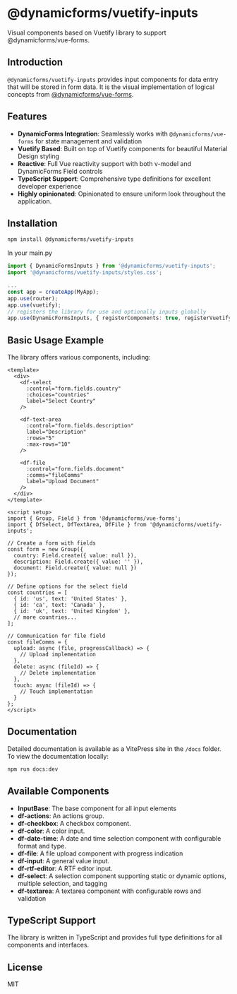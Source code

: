 # @dynamicforms/vuetify-inputs

Visual components based on Vuetify library to support @dynamicforms/vue-forms.

## Introduction

`@dynamicforms/vuetify-inputs` provides input components for data entry that will be stored in form data. It is the 
visual implementation of logical concepts from
[@dynamicforms/vue-forms](https://github.com/dynamicforms/vue-forms).

## Features

- **DynamicForms Integration**: Seamlessly works with `@dynamicforms/vue-forms` for state management and validation
- **Vuetify Based**: Built on top of Vuetify components for beautiful Material Design styling
- **Reactive**: Full Vue reactivity support with both v-model and DynamicForms Field controls
- **TypeScript Support**: Comprehensive type definitions for excellent developer experience
- **Highly opinionated**: Opinionated to ensure uniform look throughout the application. 

## Installation

```bash
npm install @dynamicforms/vuetify-inputs
```

In your main.py
```typescript
import { DynamicFormsInputs } from '@dynamicforms/vuetify-inputs';
import '@dynamicforms/vuetify-inputs/styles.css';

...
const app = createApp(MyApp);
app.use(router);
app.use(vuetify);
// registers the library for use and optionally inputs globally
app.use(DynamicFormsInputs, { registerComponents: true, registerVuetifyComponents: false });
```

## Basic Usage Example

The library offers various components, including:

```vue
<template>
  <div>
    <df-select
      :control="form.fields.country"
      :choices="countries"
      label="Select Country"
    />
    
    <df-text-area
      :control="form.fields.description"
      label="Description"
      :rows="5"
      :max-rows="10"
    />
    
    <df-file
      :control="form.fields.document"
      :comms="fileComms"
      label="Upload Document"
    />
  </div>
</template>

<script setup>
import { Group, Field } from '@dynamicforms/vue-forms';
import { DfSelect, DfTextArea, DfFile } from '@dynamicforms/vuetify-inputs';

// Create a form with fields
const form = new Group({
  country: Field.create({ value: null }),
  description: Field.create({ value: '' }),
  document: Field.create({ value: null })
});

// Define options for the select field
const countries = [
  { id: 'us', text: 'United States' },
  { id: 'ca', text: 'Canada' },
  { id: 'uk', text: 'United Kingdom' },
  // more countries...
];

// Communication for file field
const fileComms = {
  upload: async (file, progressCallback) => {
    // Upload implementation
  },
  delete: async (fileId) => {
    // Delete implementation
  },
  touch: async (fileId) => {
    // Touch implementation
  }
};
</script>
```

## Documentation

Detailed documentation is available as a VitePress site in the `/docs` folder. To view the documentation locally:

```bash
npm run docs:dev
```

## Available Components

- **InputBase**: The base component for all input elements
- **df-actions**: An actions group.
- **df-checkbox**: A checkbox component.
- **df-color**: A color input.
- **df-date-time**: A date and time selection component with configurable format and type.
- **df-file**: A file upload component with progress indication
- **df-input**: A general value input.
- **df-rtf-editor**: A RTF editor input.
- **df-select**: A selection component supporting static or dynamic options, multiple selection, and tagging
- **df-textarea**: A textarea component with configurable rows and validation

## TypeScript Support

The library is written in TypeScript and provides full type definitions for all components and interfaces.

## License

MIT
